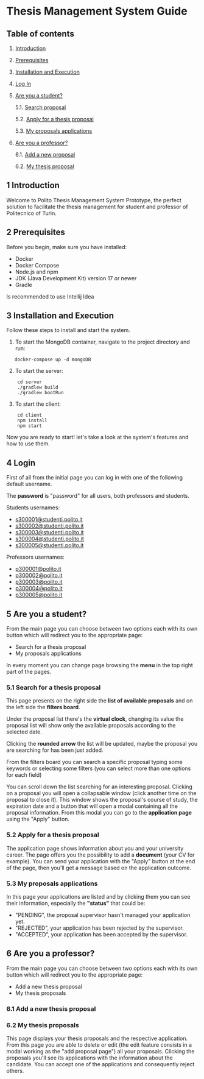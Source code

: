 # Thesis Management System Guide

## Table of contents

1. [Introduction](#introduction)
2. [Prerequisites](#prerequisites)
3. [Installation and Execution](#installation)
4. [Log In](#login)
5. [Are you a student?](#student)

   5.1. [Search proposal](#search)
   
   5.2. [Apply for a thesis proposal](#applyProposal)

   5.3. [My proposals applications](#myApp)
7. [Are you a professor?](#professor)

   6.1. [Add a new proposal](#addProposal)

   6.2. [My thesis proposal](#myProps)

## 1 Introduction <a name="introduction"></a>

Welcome to Polito Thesis Management System Prototype, the perfect solution to facilitate the thesis management for student and
professor of Politecnico of Turin.

## 2 Prerequisites <a name="prerequisites"></a>

Before you begin, make sure you have installed:

- Docker
- Docker Compose
- Node.js and npm
- JDK (Java Development Kit) version 17 or newer
- Gradle

Is recommended to use Intellij Idea

## 3 Installation and Execution <a name="installation"></a>

Follow these steps to install and start the system.

1. To start the MongoDB container, navigate to the project directory and run:
```
   docker-compose up -d mongoDB
```
2. To start the server:
``` 
    cd server
    ./gradlew build
    ./gradlew bootRun
```
3. To start the client:
```
    cd client
    npm install
    npm start
```

Now you are ready to start! let's take a look at the system's features and how to use them.

## 4 Login <a name="login"/>

First of all from the initial page you can log in with one of the following default username.

The **password** is "password" for all users, both professors and students.

Students usernames:
- s300001@studenti.polito.it
- s300002@studenti.polito.it
- s300003@studenti.polito.it
- s300004@studenti.polito.it
- s300005@studenti.polito.it

Professors usernames:
- p300001@polito.it
- p300002@polito.it
- p300003@polito.it
- p300004@polito.it
- p300005@polito.it

## 5 Are you a student? <a name="student"/>

From the main page you can choose between two options each with its own button which will redirect you to the appropriate page:

- Search for a thesis proposal
- My proposals applications

In every moment you can change page browsing the **menu** in the top right part of the pages.

### 5.1 Search for a thesis proposal <a name="search"/>

This page presents on the right side the **list of available proposals** and on the left side the **filters board**.

Under the proposal list there's the **virtual clock**, changing its value the proposal list will show only the available
proposals according to the selected date.

Clicking the **rounded arrow** the list will be updated, maybe the proposal you are searching for has been just added. 

From the filters board you can search a specific proposal typing some keywords or selecting some filters (you can select
more than one options for each field)

You can scroll down the list searching for an interesting proposal. Clicking on a proposal you will open a collapsable
window (click another time on the proposal to close it). This window shows the proposal's course of study, the
expiration date and a button that will open a modal containing all the proposal information. From this modal you can
go to the **application page** using the "Apply" button.

### 5.2 Apply for a thesis proposal <a name="applyProposal"/>

The application page shows information about you and your university career. The page offers you the possibility to
add a **document** (your CV for example).
You can send your application with the "Apply" button at the end of the page, then you'll get a message based on the
application outcome.

### 5.3 My proposals applications <a name="myApp"/>

In this page your applications are listed and by clicking them you can see their information, especially the **"status"**
that could be:
- "PENDING", the proposal supervisor hasn't managed your application yet.
- "REJECTED", your application has been rejected by the supervisor.
- "ACCEPTED", your application has been accepted by the supervisor.

## 6 Are you a professor? <a name="professor"/>

From the main page you can choose between two options each with its own button which will redirect you to the appropriate page:

- Add a new thesis proposal
- My thesis proposals

### 6.1 Add a new thesis proposal <a name="addProposal"/>



### 6.2 My thesis proposals <a name="myProps"/>

This page displays your thesis proposals and the respective application. From this page you are able to delete or edit (the edit feature consists in a modal working as the "add proposal page") all your proposals. Clicking the proposals you'll see its applications with the information about the candidate. You can accept one of the applications and consequently reject others.
